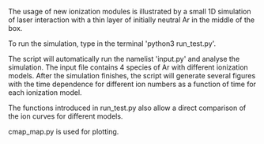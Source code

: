 The usage of new ionization modules is illustrated by a small 1D simulation of laser interaction with a thin layer of initially neutral Ar in the middle of the box.

To run the simulation, type in the terminal 'python3 run_test.py'.

The script will automatically run the namelist 'input.py' and analyse the simulation. The input file contains 4 species of Ar with different ionization models. After the simulation finishes, the script will generate several figures with the time dependence for different ion numbers as a function of time for each ionization model.

The functions introduced in run_test.py also allow a direct comparison of the ion curves for different models.

cmap_map.py is used for plotting.